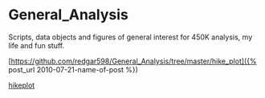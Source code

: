 # General_Analysis
Scripts, data objects and figures of general interest for 450K analysis, my life and fun stuff.

[https://github.com/redgar598/General_Analysis/tree/master/hike_plot]({% post_url 2010-07-21-name-of-post %})


[hikeplot](https://github.com/redgar598/General_Analysis/tree/master/hike_plot)